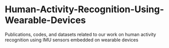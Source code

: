 # Human-Activity-Recognition-Using-Wearable-Devices
Publications, codes, and datasets related to our work on human activity recognition using IMU sensors embedded on wearable devices
